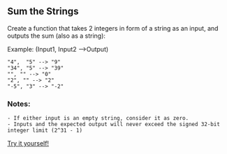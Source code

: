 ## Sum the Strings

Create a function that takes 2 integers in form of a string as an input, and outputs the sum (also as a string):

Example: (Input1, Input2 -->Output)

    "4",  "5" --> "9"
    "34", "5" --> "39"
    "", "" --> "0"
    "2", "" --> "2"
    "-5", "3" --> "-2"

### Notes:

    - If either input is an empty string, consider it as zero.
    - Inputs and the expected output will never exceed the signed 32-bit integer limit (2^31 - 1)

[Try it yourself!](https://www.codewars.com/kata/5966e33c4e686b508700002d)
